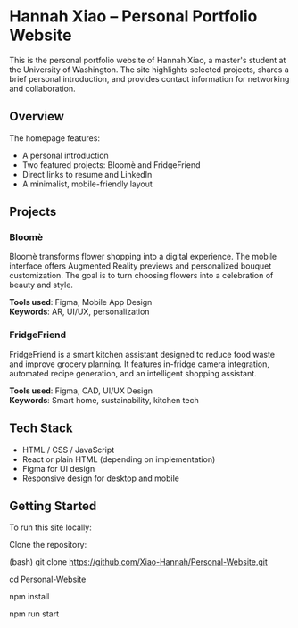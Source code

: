 # Hannah Xiao – Personal Portfolio Website

This is the personal portfolio website of Hannah Xiao, a master's student at the University of Washington. The site highlights selected projects, shares a brief personal introduction, and provides contact information for networking and collaboration.

## Overview

The homepage features:
- A personal introduction
- Two featured projects: Bloomè and FridgeFriend
- Direct links to resume and LinkedIn
- A minimalist, mobile-friendly layout

## Projects

### Bloomè
Bloomè transforms flower shopping into a digital experience. The mobile interface offers Augmented Reality previews and personalized bouquet customization. The goal is to turn choosing flowers into a celebration of beauty and style.

**Tools used**: Figma, Mobile App Design  
**Keywords**: AR, UI/UX, personalization

### FridgeFriend
FridgeFriend is a smart kitchen assistant designed to reduce food waste and improve grocery planning. It features in-fridge camera integration, automated recipe generation, and an intelligent shopping assistant.

**Tools used**: Figma, CAD, UI/UX Design  
**Keywords**: Smart home, sustainability, kitchen tech

## Tech Stack

- HTML / CSS / JavaScript
- React or plain HTML (depending on implementation)
- Figma for UI design
- Responsive design for desktop and mobile

## Getting Started

To run this site locally:

Clone the repository:

(bash)
git clone https://github.com/Xiao-Hannah/Personal-Website.git

cd Personal-Website

npm install

npm run start
